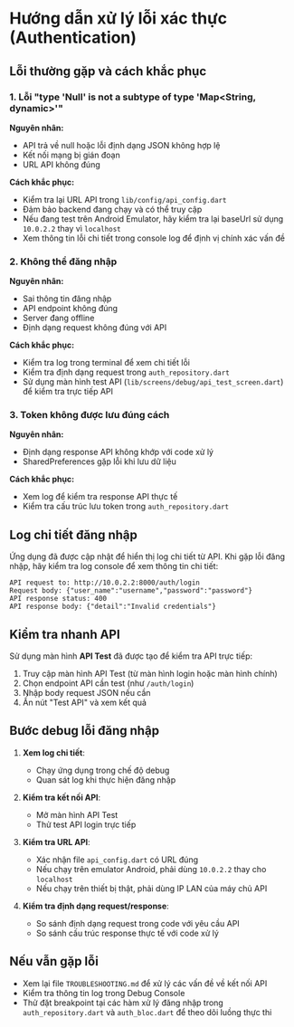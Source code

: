 # Hướng dẫn xử lý lỗi xác thực (Authentication)

## Lỗi thường gặp và cách khắc phục

### 1. Lỗi "type 'Null' is not a subtype of type 'Map<String, dynamic>'"

**Nguyên nhân:**

- API trả về null hoặc lỗi định dạng JSON không hợp lệ
- Kết nối mạng bị gián đoạn
- URL API không đúng

**Cách khắc phục:**

- Kiểm tra lại URL API trong `lib/config/api_config.dart`
- Đảm bảo backend đang chạy và có thể truy cập
- Nếu đang test trên Android Emulator, hãy kiểm tra lại baseUrl sử dụng `10.0.2.2` thay vì `localhost`
- Xem thông tin lỗi chi tiết trong console log để định vị chính xác vấn đề

### 2. Không thể đăng nhập

**Nguyên nhân:**

- Sai thông tin đăng nhập
- API endpoint không đúng
- Server đang offline
- Định dạng request không đúng với API

**Cách khắc phục:**

- Kiểm tra log trong terminal để xem chi tiết lỗi
- Kiểm tra định dạng request trong `auth_repository.dart`
- Sử dụng màn hình test API (`lib/screens/debug/api_test_screen.dart`) để kiểm tra trực tiếp API

### 3. Token không được lưu đúng cách

**Nguyên nhân:**

- Định dạng response API không khớp với code xử lý
- SharedPreferences gặp lỗi khi lưu dữ liệu

**Cách khắc phục:**

- Xem log để kiểm tra response API thực tế
- Kiểm tra cấu trúc lưu token trong `auth_repository.dart`

## Log chi tiết đăng nhập

Ứng dụng đã được cập nhật để hiển thị log chi tiết từ API. Khi gặp lỗi đăng nhập, hãy kiểm tra log console để xem thông tin chi tiết:

```console
API request to: http://10.0.2.2:8000/auth/login
Request body: {"user_name":"username","password":"password"}
API response status: 400
API response body: {"detail":"Invalid credentials"}
```

## Kiểm tra nhanh API

Sử dụng màn hình **API Test** đã được tạo để kiểm tra API trực tiếp:

1. Truy cập màn hình API Test (từ màn hình login hoặc màn hình chính)
2. Chọn endpoint API cần test (như `/auth/login`)
3. Nhập body request JSON nếu cần
4. Ấn nút "Test API" và xem kết quả

## Bước debug lỗi đăng nhập

1. **Xem log chi tiết**:
   - Chạy ứng dụng trong chế độ debug
   - Quan sát log khi thực hiện đăng nhập

2. **Kiểm tra kết nối API**:
   - Mở màn hình API Test
   - Thử test API login trực tiếp

3. **Kiểm tra URL API**:
   - Xác nhận file `api_config.dart` có URL đúng
   - Nếu chạy trên emulator Android, phải dùng `10.0.2.2` thay cho `localhost`
   - Nếu chạy trên thiết bị thật, phải dùng IP LAN của máy chủ API

4. **Kiểm tra định dạng request/response**:
   - So sánh định dạng request trong code với yêu cầu API
   - So sánh cấu trúc response thực tế với code xử lý

## Nếu vẫn gặp lỗi

- Xem lại file `TROUBLESHOOTING.md` để xử lý các vấn đề về kết nối API
- Kiểm tra thông tin log trong Debug Console
- Thử đặt breakpoint tại các hàm xử lý đăng nhập trong `auth_repository.dart` và `auth_bloc.dart` để theo dõi luồng thực thi
